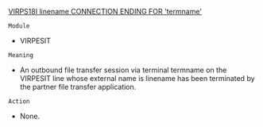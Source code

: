 [VIRPS18I linename CONNECTION ENDING FOR 'termname'](https://virtel.readthedocs.io/en/latest/manuals/virtel/Virtel459MG/messages.html?highlight=VIRPS18I#VIRPS18I)

`Module`
- VIRPESIT

`Meaning`
- An outbound file transfer session via terminal termname on the VIRPESIT line whose external name is linename has been terminated by the partner file transfer application.

`Action`
- None.
